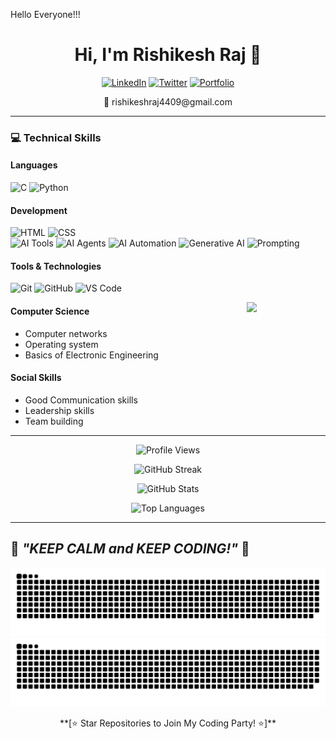 Hello Everyone!!!
<h1 align="center">Hi, I'm Rishikesh Raj 👋</h1>

<p align="center">
  <a href="https://www.linkedin.com/in/rishikesh-raj-b68642250/"><img src="https://img.shields.io/badge/LinkedIn-0A66C2?style=for-the-badge&logo=linkedin&logoColor=white" alt="LinkedIn"/></a>
  <a href="https://twitter.com/Rishikesh1136"><img src="https://img.shields.io/badge/Twitter-1DA1F2?style=for-the-badge&logo=twitter&logoColor=white" alt="Twitter"/></a>
  <a href="https://rishikesh-001.github.io/Rishikesh-s-Portfolio/#home"><img src="https://img.shields.io/badge/Portfolio-000000?style=for-the-badge&logo=vercel&logoColor=white" alt="Portfolio"/></a>
</p>

<p align="center">📧 rishikeshraj4409@gmail.com</p>

---

### 💻 Technical Skills
#### Languages
![C](https://img.shields.io/badge/C-A8B9CC?style=for-the-badge&logo=c&logoColor=white)
![Python](https://img.shields.io/badge/Python-3776AB?style=for-the-badge&logo=python&logoColor=white)

#### Development
![HTML](https://img.shields.io/badge/HTML-E34F26?style=for-the-badge&logo=html5&logoColor=white)
![CSS](https://img.shields.io/badge/CSS-1572B6?style=for-the-badge&logo=css3&logoColor=white)<br>
![AI Tools](https://img.shields.io/badge/AI_Tools-ffca28?style=for-the-badge)
![AI Agents](https://img.shields.io/badge/AI_Agents-ffca28?style=for-the-badge)
![AI Automation](https://img.shields.io/badge/AI_Automation-ffca28?style=for-the-badge)
![Generative AI](https://img.shields.io/badge/Generative_AI-ffca28?style=for-the-badge)
![Prompting](https://img.shields.io/badge/Prompting-ffca28?style=for-the-badge)


#### Tools & Technologies
![Git](https://img.shields.io/badge/Git-F05032?style=for-the-badge&logo=git&logoColor=white)
![GitHub](https://img.shields.io/badge/GitHub-181717?style=for-the-badge&logo=github&logoColor=white)
![VS Code](https://img.shields.io/badge/VS_Code-007ACC?style=for-the-badge&logo=visual-studio-code&logoColor=white)


<img src="https://media.giphy.com/media/Sh1iCtJZEdx4PFYy4q/giphy.gif?cid=ecf05e47fgl921hvsjqv5zbfimajxz803z0x8par4ev7tsq2&ep=v1_stickers_related&rid=giphy.gif&ct=s" width="25%" align="right">

#### Computer Science
- Computer networks
- Operating system
- Basics of Electronic Engineering

#### Social Skills
- Good Communication skills
- Leadership skills
- Team building

---

<p align="center">
  <img src="https://komarev.com/ghpvc/?username=Rishikesh-001&style=for-the-badge&color=blue" alt="Profile Views" />
</p>

<p align="center">
  <img src="https://github-readme-streak-stats.herokuapp.com/?user=Rishikesh-001&theme=blueberry" alt="GitHub Streak" />
</p>

<p align="center">
  <img src="https://github-readme-stats.vercel.app/api?username=Rishikesh-001&show_icons=true&theme=radical" alt="GitHub Stats" />
</p>

<p align="center">
  <img src="https://github-readme-stats.vercel.app/api/top-langs/?username=Rishikesh-001&layout=compact&theme=radical" alt="Top Languages" />
</p>


---

🤖 *"KEEP CALM and KEEP CODING!"* 🤖
---
![GitHub Snake Light](https://raw.githubusercontent.com/Platane/snk/output/github-contribution-grid-snake.svg#gh-light-mode-only)
![GitHub Snake Dark](https://raw.githubusercontent.com/Platane/snk/output/github-contribution-grid-snake-dark.svg#gh-dark-mode-only)

<p align="center"> **[⭐ Star Repositories to Join My Coding Party! ⭐]** </p>
